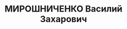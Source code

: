 ---
title: МИРОШНИЧЕНКО Василий Захарович
description: народився 1902 у м. Бахмут Бахмутського пов. Катеринославської губ. Українець,
  з робітників, освіта середня, у 1929—1937 рр. член ВКП(б). Проживав у Харкові. Начальник
  спецвідділу міськплану, секретар партійного комітету КП(б)У Харківської міськради.
  Заарештований _16.10.1937_ р. як член антирад. правотроцькістської терористичної
  організації (статті 54-11, 54-8 КК УРСР) і військовою колегією Верховного Суду СРСР
  _05.12.1937_ р. (статті 54-7, 54-8, 54-11 КК УРСР) засуджений до розстрілу з конфіскацією
  майна. Розстріляний _06.12.1937_ р. у Харкові. Реабілітований _06.03.1958_ р.
---